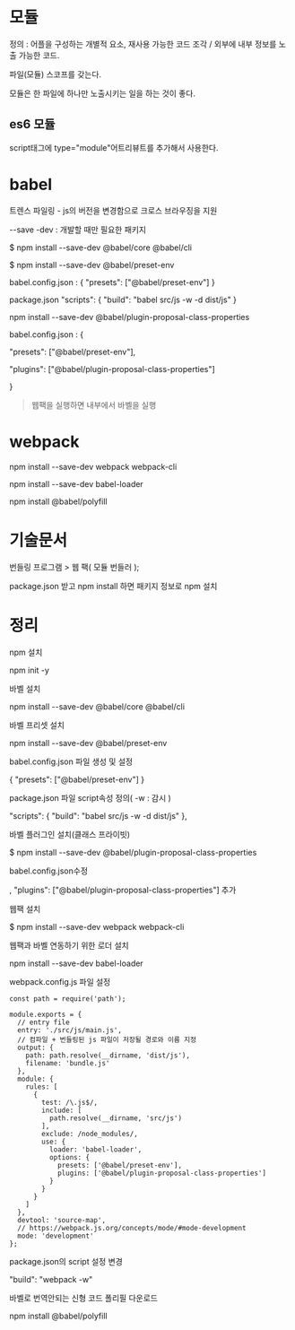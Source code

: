 # 모듈

정의 : 어플을 구성하는 개별적 요소, 재사용 가능한 코드 조각 / 외부에 내부 정보를 노출 가능한 코드.

파일(모듈) 스코프를 갖는다.

모듈은 한 파일에 하나만 노출시키는 일을 하는 것이 좋다.

## es6 모듈

script태그에 type="module"어트리뷰트를 추가해서 사용한다. 



# babel

트렌스 파일링 - js의 버전을 변경함으로 크로스 브라우징을 지원

--save -dev : 개발할 때만 필요한 패키지

$ npm install --save-dev @babel/core @babel/cli

$ npm install --save-dev @babel/preset-env

babel.config.json : {  "presets": ["@babel/preset-env"] }

package.json  "scripts": {    "build": "babel src/js -w -d dist/js"  }

npm install --save-dev @babel/plugin-proposal-class-properties

babel.config.json : {

 "presets": ["@babel/preset-env"],

 "plugins": ["@babel/plugin-proposal-class-properties"]

}

> 웹팩을 실행하면 내부에서 바벨을 실행

# webpack

npm install --save-dev webpack webpack-cli

npm install --save-dev babel-loader

npm install @babel/polyfill

# 기술문서

번들링 프로그램 > 웹 팩( 모듈 번들러 );

package.json 받고 npm install 하면 패키지 정보로 npm 설치





# 정리

npm 설치

npm init -y



바벨 설치

npm install --save-dev @babel/core @babel/cli



바벨 프리셋 설치

npm install --save-dev @babel/preset-env



babel.config.json 파일 생성 및 설정

{  "presets": ["@babel/preset-env"] }



package.json 파일 script속성 정의( -w : 감시 )

"scripts": {    "build": "babel src/js -w -d dist/js"  },



바벨 플러그인 설치(클래스 프라이빗)

$ npm install --save-dev @babel/plugin-proposal-class-properties



babel.config.json수정

,  "plugins": ["@babel/plugin-proposal-class-properties"] 추가



웹팩 설치

$ npm install --save-dev webpack webpack-cli



웹팩과 바벨 연동하기 위한 로더 설치

npm install --save-dev babel-loader



webpack.config.js 파일 설정

```
const path = require('path');

module.exports = {
  // entry file
  entry: './src/js/main.js',
  // 컴파일 + 번들링된 js 파일이 저장될 경로와 이름 지정
  output: {
    path: path.resolve(__dirname, 'dist/js'),
    filename: 'bundle.js'
  },
  module: {
    rules: [
      {
        test: /\.js$/,
        include: [
          path.resolve(__dirname, 'src/js')
        ],
        exclude: /node_modules/,
        use: {
          loader: 'babel-loader',
          options: {
            presets: ['@babel/preset-env'],
            plugins: ['@babel/plugin-proposal-class-properties']
          }
        }
      }
    ]
  },
  devtool: 'source-map',
  // https://webpack.js.org/concepts/mode/#mode-development
  mode: 'development'
};
```



package.json의 script 설정 변경

"build": "webpack -w"



바벨로 번역안되는 신형 코드 폴리필 다운로드

npm install @babel/polyfill